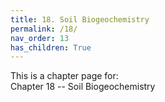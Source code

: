 ```yaml
---
title: 18. Soil Biogeochemistry
permalink: /18/
nav_order: 13
has_children: True
---
```


This is a chapter page for:  
Chapter 18 -- Soil Biogeochemistry